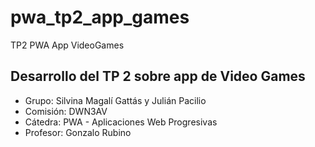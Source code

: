 # pwa_tp2_app_games
 TP2 PWA App VideoGames
 
## Desarrollo del TP 2 sobre app de Video Games

* Grupo: Silvina Magalí Gattás y Julián Pacilio
* Comisión: DWN3AV
* Cátedra: PWA - Aplicaciones Web Progresivas
* Profesor: Gonzalo Rubino
